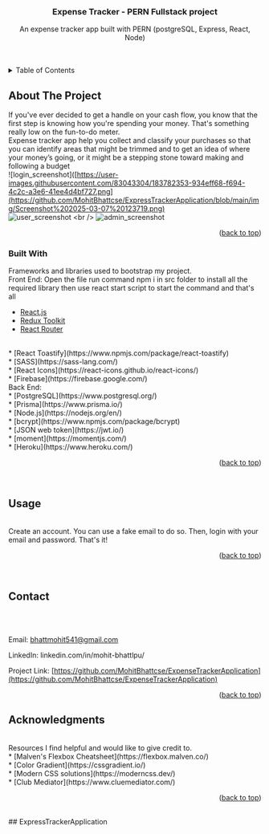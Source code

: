 <div id="top"></div>

<!-- PROJECT LOGO -->
<br />
<div align="center">
  </a>

  <h3 align="center">Expense Tracker - PERN Fullstack project</h3>

  <p align="center">
    An expense tracker app built with PERN (postgreSQL, Express, React, Node)
     <br />
     <br />
     <br />
    </p>   
</div>



<!-- TABLE OF CONTENTS -->
<details>
  <summary>Table of Contents</summary>
  
  <ol><br />
    <li>
      <a href="#about-the-project">About The Project</a>
      <ul><br />
        <li><a href="#built-with">Built With</a></li>
      </ul>
    </li>
    <li><a href="#usage">Usage</a></li>   
    <li><a href="#contact">Contact</a></li>
    <li><a href="#acknowledgments">Acknowledgments</a></li>
  </ol>
</details>



<!-- ABOUT THE PROJECT -->
## About The Project

If you've ever decided to get a handle on your cash flow, you know that the first step is knowing how you're spending your money. That's something really low on the fun-to-do meter.
<br />
Expense tracker app help you collect and classify your purchases so that you can identify areas that might be trimmed and to get an idea of where your money’s going, or it might be a stepping stone toward making and following a budget
<br />
![login_screenshot]([https://user-images.githubusercontent.com/83043304/183782353-934eff68-f694-4c2c-a3e6-41ee4d4bf727.png](https://github.com/MohitBhattcse/ExpressTrackerApplication/blob/main/img/Screenshot%202025-03-07%20123719.png)
<br />
![user_screenshot]([https://user-images.githubusercontent.com/83043304/183782365-98e68e24-0d7a-4264-b5ea-d2f92756e765.png](https://github.com/MohitBhattcse/ExpressTrackerApplication/blob/main/img/Screenshot%202025-03-07%20123738.png))
<br />
![admin_screenshot](https://i.postimg.cc/mk0KMhWx/Screenshot-2025-03-07-123805.png)
<br />
<p align="right">(<a href="#top">back to top</a>)</p>


### Built With

Frameworks and libraries used to bootstrap my project. 
<br />
Front End:
Open the file run command npm i in src folder to install all the required library then use react start script to start the command and that's all<br />
* [React.js](https://reactjs.org/)<br />
* [Redux Toolkit](https://redux-toolkit.js.org/)<br />
* [React Router](https://v5.reactrouter.com/web/guides/quick-start)
<br />
* [React Toastify](https://www.npmjs.com/package/react-toastify)
<br />
* [SASS](https://sass-lang.com/)<br />
* [React Icons](https://react-icons.github.io/react-icons/)<br />
* [Firebase](https://firebase.google.com/)
<br />
Back End:

<br />
* [PostgreSQL](https://www.postgresql.org/)<br />
* [Prisma](https://www.prisma.io/)<br />
* [Node.js](https://nodejs.org/en/)<br />
* [bcrypt](https://www.npmjs.com/package/bcrypt)<br />
* [JSON web token](https://jwt.io/)<br />
* [moment](https://momentjs.com/)<br />
* [Heroku](https://www.heroku.com/)<br />


<p align="right">(<a href="#top">back to top</a>)</p><br />

<!-- USAGE EXAMPLES -->
## Usage
<br />
Create an account. You can use a fake email to do so. Then, login with your email and password. That's it!
<br />
<p align="right">(<a href="#top">back to top</a>)</p><br />

<!-- CONTACT -->
## Contact
<br />
<br>

Email: bhattmohit541@gmail.com<br />

LinkedIn: linkedin.com/in/mohit-bhattlpu/<br />

Project Link: [https://github.com/MohitBhattcse/ExpenseTrackerApplication](https://github.com/MohitBhattcse/ExpenseTrackerApplication)
<br />
<p align="right">(<a href="#top">back to top</a>)</p>


<!-- ACKNOWLEDGMENTS -->
## Acknowledgments
<br />
Resources I find helpful and would like to give credit to. 
<br />
* [Malven's Flexbox Cheatsheet](https://flexbox.malven.co/)
<br />
* [Color Gradient](https://cssgradient.io/)<br />
* [Modern CSS solutions](https://moderncss.dev/)<br />
* [Club Mediator](https://www.cluemediator.com/)
<br />

<p align="right">(<a href="#top">back to top</a>)</p>

<br />
##   E x p r e s s T r a c k e r A p p l i c a t i o n 
 
 
